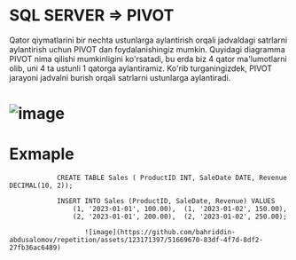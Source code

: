 # SQL SERVER => PIVOT 
 Qator qiymatlarini bir nechta ustunlarga aylantirish orqali jadvaldagi satrlarni aylantirish uchun PIVOT dan foydalanishingiz mumkin.
 Quyidagi diagramma PIVOT nima qilishi mumkinligini ko'rsatadi, bu erda biz 4 qator ma'lumotlarni olib, uni 4 ta ustunli 1 qatorga aylantiramiz. 
 Ko'rib turganingizdek, PIVOT jarayoni jadvalni burish orqali satrlarni ustunlarga aylantiradi.

# ![image](https://github.com/bahriddin-abdusalomov/repetition/assets/123171397/7ee8ad89-b66a-4270-aabd-21b679b4081f)

# Exmaple 

```
            CREATE TABLE Sales ( ProductID INT, SaleDate DATE, Revenue DECIMAL(10, 2));                     
            
            INSERT INTO Sales (ProductID, SaleDate, Revenue) VALUES                                  
                (1, '2023-01-01', 100.00),  (1, '2023-01-02', 150.00),
                (2, '2023-01-01', 200.00),  (2, '2023-01-02', 250.00);                                                 
```

                       ![image](https://github.com/bahriddin-abdusalomov/repetition/assets/123171397/51669670-83df-4f7d-8df2-27fb36ac6489)


